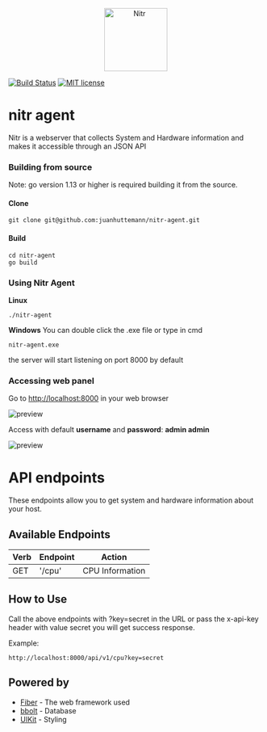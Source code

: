 <p align="center">
    <img alt="Nitr" height="125" src="https://raw.githubusercontent.com/juanhuttemann/nitr-agent/master/app/assets/images/logo.png" style="max-width:100%;">
    <br>
</p>

[![Build Status](https://travis-ci.org/juanhuttemann/nitr-agent.svg?branch=master)](https://travis-ci.org/juanhuttemann/nitr-agent)
[![MIT license](https://img.shields.io/badge/License-MIT-blue.svg)](https://github.com/juanhuttemann/nitr-agent/blob/master/LICENSE)

# nitr agent
Nitr is a webserver that collects System and Hardware information and makes it accessible through an JSON API

### Building from source
Note: go version 1.13 or higher is required building it from the source.

#### Clone
```
git clone git@github.com:juanhuttemann/nitr-agent.git
```
#### Build
```
cd nitr-agent
go build
```

### Using Nitr Agent

**Linux**
```
./nitr-agent
```

**Windows**
You can double click the .exe file or type in cmd
```
nitr-agent.exe
```
the server will start listening on port 8000 by default

### Accessing web panel
Go to [http://localhost:8000](http://localhost:8000) in your web browser

![preview](https://raw.githubusercontent.com/juanhuttemann/nitr-agent/master/images/login-web.png)

Access with default **username** and **password**: **admin admin**

![preview](https://raw.githubusercontent.com/juanhuttemann/nitr-agent/master/images/panel-web.png)

# API endpoints

These endpoints allow you to get system and hardware information about your host.

## Available Endpoints

| Verb   | Endpoint                      | Action                       |
|--------|-------------------------------|------------------------------|
|GET     |'/cpu'                         | CPU Information              |

## How to Use

Call the above endpoints with ?key=secret in the URL or pass the x-api-key header with value secret you will get success response.

Example:
```
http://localhost:8000/api/v1/cpu?key=secret
```


## Powered by

* [Fiber](https://gofiber.io/) - The web framework used
* [bbolt](https://github.com/etcd-io/bbolt) - Database
* [UIKit](https://getuikit.com/) - Styling
